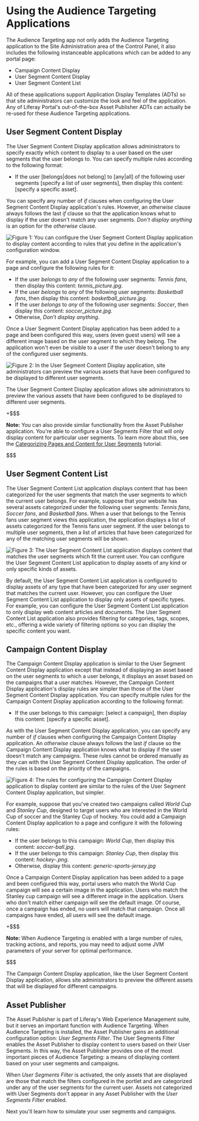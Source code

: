 # Using the Audience Targeting Applications [](id=using-the-audience-targeting-applications)

The Audience Targeting app not only adds the Audience Targeting application to
the Site Administration area of the Control Panel, it also includes the
following instanceable applications which can be added to any portal page:

- Campaign Content Display
- User Segment Content Display
- User Segment Content List

All of these applications support Application Display Templates (ADTs) so that
site administrators can customize the look and feel of the application. Any of
Liferay Portal's out-of-the-box Asset Publisher ADTs can actually be re-used for
these Audience Targeting applications.

## User Segment Content Display [](id=user-segment-content-display)

The User Segment Content Display application allows administrators to specify
exactly which content to display to a user based on the user segments that the
user belongs to. You can specify multiple rules according to the following
format:

- If the user \[belongs|does not belong\] to \[any|all\] of the following user
  segments [specify a list of user segments], then display this content:
  \[specify a specific asset\].
 
You can specify any number of *if* clauses when configuring the User Segment
Content Display application's rules. However, an *otherwise* clause always
follows the last *if* clause so that the application knows what to display if
the user doesn't match any user segments. *Don't display anything* is an option
for the *otherwise* clause.

![Figure 1: You can configure the User Segment Content Display application to display content according to rules that you define in the application's configuration window.](../../images-dxp/user-segment-content-display-config.png)

For example, you can add a User Segment Content Display application to a page and
configure the following rules for it:

- If the user *belongs* to *any* of the following user segments: *Tennis fans*,
  then display this content: *tennis_picture.jpg*.
- If the user *belongs* to *any* of the following user segments: 
  *Basketball fans*, then display this content: *basketball_picture.jpg*.
- If the user *belongs* to *any* of the following user segments: *Soccer*, then
  display this content: *soccer_picture.jpg*.
- Otherwise, *Don't display anything*.

Once a User Segment Content Display application has been added to a page and
been configured this way, users (even guest users) will see a different image
based on the user segment to which they belong. The application won't even be
visible to a user if the user doesn't belong to any of the configured user
segments.

![Figure 2: In the User Segment Content Display application, site administrators can preview the various assets that have been configured to be displayed to different user segments.](../../images-dxp/audience-targeting-uscd.png)

The User Segment Content Display application allows site administrators to
preview the various assets that have been configured to be displayed to
different user segments.

+$$$

**Note:** You can also provide similar functionality from the Asset Publisher
application. You're able to configure a User Segments Filter that will only
display content for particular user segments. To learn more about this, see the
[Categorizing Pages and Content for User Segments](/develop/tutorials/-/knowledge_base/7-0/categorizing-pages-and-content-for-user-segments)
tutorial.

$$$

## User Segment Content List [](id=user-segment-content-list)

The User Segment Content List application displays content that has been
categorized for the user segments that match the user segments to which the
current user belongs. For example, suppose that your website has several assets
categorized under the following user segments: *Tennis fans*, *Soccer fans*, and
*Basketball fans*. When a user that belongs to the Tennis fans user segment
views this application, the application displays a list of assets categorized
for the Tennis fans user segment. If the user belongs to multiple user segments,
then a list of articles that have been categorized for any of the matching user
segments will be shown.

![Figure 3: The User Segment Content List application displays content that matches the user segments which fit the current user. You can configure the User Segment Content List application to display assets of any kind or only specific kinds of assets.](../../images-dxp/user-segment-content-list.png)

By default, the User Segment Content List application is configured to display
assets of any type that have been categorized for any user segment that matches
the current user. However, you can configure the User Segment Content List
application to display only assets of specific types. For example, you can
configure the User Segment Content List application to only display web content
articles and documents. The User Segment Content List application also provides
filtering for categories, tags, scopes, etc., offering a wide variety of
filtering options so you can display the specific content you want.

## Campaign Content Display [](id=campaign-content-display)

The Campaign Content Display application is similar to the User Segment Content
Display application except that instead of displaying an asset based on the user
segments to which a user belongs, it displays an asset based on the campaigns
that a user matches. However, the Campaign Content Display application's display
rules are simpler than those of the User Segment Content Display application.
You can specify multiple rules for the Campaign Content Display application
according to the following format:

- If the user belongs to this campaign: [select a campaign], then display this
  content: \[specify a specific asset\].

As with the User Segment Content Display application, you can specify any number
of *if* clauses when configuring the Campaign Content Display application. An
*otherwise* clause always follows the last *if* clause so the Campaign Content
Display application knows what to display if the user doesn't match any
campaigns. These rules cannot be ordered manually as they can with the User
Segment Content Display application. The order of the rules is based on the
priority of the campaigns.

![Figure 4: The rules for configuring the Campaign Content Display application to display content are similar to the rules of the User Segment Content Display application, but simpler.](../../images-dxp/campaign-content-display-config.png)

For example, suppose that you've created two campaigns called *World Cup* and
*Stanley Cup*, designed to target users who are interested in the World Cup of
soccer and the Stanley Cup of hockey. You could add a Campaign Content Display
application to a page and configure it with the following rules:

- If the user belongs to this campaign: *World Cup*, then display this content:
  *soccer-ball.jpg*.
- If the user belongs to this campaign: *Stanley Cup*, then display this
  content: *hockey-.png*.
- Otherwise, display this content: *generic-sports-jersey.jpg*

Once a Campaign Content Display application has been added to a page and been
configured this way, portal users who match the World Cup campaign will see a
certain image in the application. Users who match the Stanley cup campaign will
see a different image in the application. Users who don't match either campaign
will see the default image. Of course, once a campaign has ended, no users will
match that campaign. Once all campaigns have ended, all users will see the
default image.

+$$$

**Note:** When Audience Targeting is enabled with a large number of rules,
tracking actions, and reports, you may need to adjust some JVM parameters of
your server for optimal performance.

<!-- Visit the
[Performance Tuning](/discover/deployment/-/knowledge_base/6-2/performance-tuning)
section for details.

Update link above, when available. -Cody -->

$$$

The Campaign Content Display application, like the User Segment Content Display
application, allows site administrators to preview the different assets that
will be displayed for different campaigns.

## Asset Publisher

The Asset Publisher is part of Liferay's Web Experience Management suite, but it
serves an important function with Audience Targeting. When Audience Targeting is
installed, the Asset Publisher gains an additional configuration option: *User
Segments Filter*. The User Segments Filter enables the Asset Publisher to
display content to users based on their User Segments. In this way, the Asset
Publisher provides one of the most important pieces of Audience Targeting:
a means of displaying content based on your user segments and campaigns.

When *User Segments Filter* is activated, the only assets that are displayed are
those that match the filters configured in the portlet and are categorized under
any of the user segments for the current user. Assets not categorized with User
Segments don't appear in any Asset Publisher with the *User Segments Filter*
enabled.

Next you'll learn how to simulate your user segments and campaigns.
